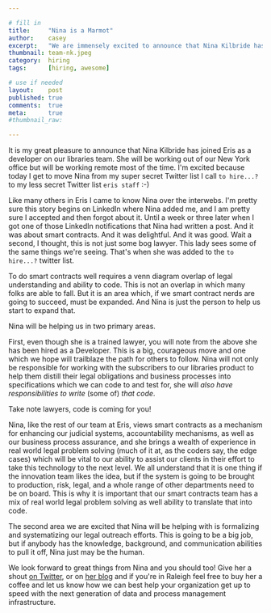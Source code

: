 ```yaml
---

# fill in
title:     "Nina is a Marmot"
author:    casey
excerpt:   "We are immensely excited to announce that Nina Kilbride has joined Eris as a Developer on our Libraries Team."
thumbnail: team-nk.jpeg
category:  hiring
tags:      [hiring, awesome]

# use if needed
layout:    post
published: true
comments:  true
meta:      true
#thumbnail_raw:

---
```


It is my great pleasure to announce that Nina Kilbride has joined Eris as a developer on our libraries team. She will be working out of our New York office but will be working remote most of the time. I'm excited because today I get to move Nina from my super secret Twitter list I call `to hire...?` to my less secret Twitter list `eris staff` :-)

Like many others in Eris I came to know Nina over the interwebs. I'm pretty sure this story begins on LinkedIn where Nina added me, and I am pretty sure I accepted and then forgot about it. Until a week or three later when I got one of those LinkedIn notifications that Nina had written a post. And it was about smart contracts. And it was delightful. And it was good. Wait a second, I thought, this is not just some bog lawyer. This lady sees some of the same things we're seeing. That's when she was added to the `to hire...?` twitter list.

To do smart contracts well requires a venn diagram overlap of legal understanding and ability to code. This is not an overlap in which many folks are able to fall. But it is an area which, if we smart contract nerds are going to succeed, must be expanded. And Nina is just the person to help us start to expand that.

Nina will be helping us in two primary areas.

First, even though she is a trained lawyer, you will note from the above she has been hired as a Developer. This is a big, courageous move and one which we hope will trailblaze the path for others to follow. Nina will not only be responsible for working with the subscribers to our libraries product to help them distill their legal obligations and business processes into specifications which we can code to and test for, she will *also have responsibilities to write* (some of) *that code*.

Take note lawyers, code is coming for you!

Nina, like the rest of our team at Eris, views smart contracts as a mechanism for enhancing our judicial systems, accountability mechanisms, as well as our business process assurance, and she brings a wealth of experience in real world legal problem solving (much of it at, as the coders say, the edge cases) which will be vital to our ability to assist our clients in their effort to take this technology to the next level. We all understand that it is one thing if the innovation team likes the idea, but if the system is going to be brought to production, risk, legal, and a whole range of other departments need to be on board. This is why it is important that our smart contracts team has a mix of real world legal problem solving as well ability to translate that into code.

The second area we are excited that Nina will be helping with is formalizing and systematizing our legal outreach efforts. This is going to be a big job, but if anybody has the knowledge, background, and communication abilities to pull it off, Nina just may be the human.

We look forward to great things from Nina and you should too! Give her a shout [on Twitter](https://twitter.com/NinaKilbride), or on [her blog](http://cryptolawyer.net/) and if you're in Raleigh feel free to buy her a coffee and let us know how we can best help your organization get up to speed with the next generation of data and process management infrastructure.
